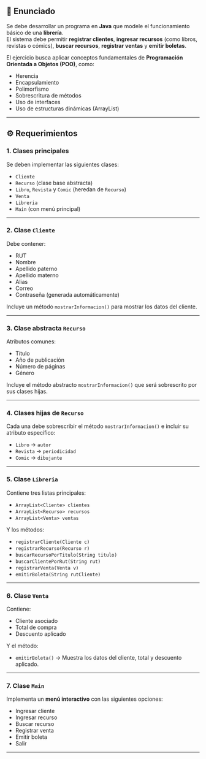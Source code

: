 ## 📘 Enunciado

Se debe desarrollar un programa en **Java** que modele el funcionamiento básico de una **librería**.  
El sistema debe permitir **registrar clientes**, **ingresar recursos** (como libros, revistas o cómics), **buscar recursos**, **registrar ventas** y **emitir boletas**.  

El ejercicio busca aplicar conceptos fundamentales de **Programación Orientada a Objetos (POO)**, como:

- Herencia  
- Encapsulamiento  
- Polimorfismo  
- Sobrescritura de métodos  
- Uso de interfaces  
- Uso de estructuras dinámicas (ArrayList)

---

## ⚙️ Requerimientos

### 1. Clases principales
Se deben implementar las siguientes clases:

- `Cliente`
- `Recurso` (clase base abstracta)
- `Libro`, `Revista` y `Comic` (heredan de `Recurso`)
- `Venta`
- `Libreria`
- `Main` (con menú principal)

---

### 2. Clase `Cliente`
Debe contener:
- RUT  
- Nombre  
- Apellido paterno  
- Apellido materno  
- Alias  
- Correo  
- Contraseña (generada automáticamente)

Incluye un método `mostrarInformacion()` para mostrar los datos del cliente.

---

### 3. Clase abstracta `Recurso`
Atributos comunes:
- Título  
- Año de publicación  
- Número de páginas  
- Género  

Incluye el método abstracto `mostrarInformacion()` que será sobrescrito por sus clases hijas.

---

### 4. Clases hijas de `Recurso`
Cada una debe sobrescribir el método `mostrarInformacion()` e incluir su atributo específico:

- `Libro` → `autor`  
- `Revista` → `periodicidad`  
- `Comic` → `dibujante`

---

### 5. Clase `Libreria`
Contiene tres listas principales:
- `ArrayList<Cliente> clientes`
- `ArrayList<Recurso> recursos`
- `ArrayList<Venta> ventas`

Y los métodos:
- `registrarCliente(Cliente c)`  
- `registrarRecurso(Recurso r)`  
- `buscarRecursoPorTitulo(String titulo)`  
- `buscarClientePorRut(String rut)`  
- `registrarVenta(Venta v)`  
- `emitirBoleta(String rutCliente)`

---

### 6. Clase `Venta`
Contiene:
- Cliente asociado  
- Total de compra  
- Descuento aplicado  

Y el método:
- `emitirBoleta()` → Muestra los datos del cliente, total y descuento aplicado.

---
### 7. Clase `Main`
Implementa un **menú interactivo** con las siguientes opciones:

- Ingresar cliente
- Ingresar recurso
- Buscar recurso
- Registrar venta
- Emitir boleta
- Salir

---




